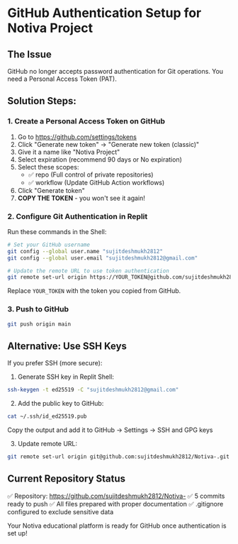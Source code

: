 # GitHub Authentication Setup for Notiva Project

## The Issue
GitHub no longer accepts password authentication for Git operations. You need a Personal Access Token (PAT).

## Solution Steps:

### 1. Create a Personal Access Token on GitHub
1. Go to https://github.com/settings/tokens
2. Click "Generate new token" → "Generate new token (classic)"
3. Give it a name like "Notiva Project"
4. Select expiration (recommend 90 days or No expiration)
5. Select these scopes:
   - ✅ repo (Full control of private repositories)
   - ✅ workflow (Update GitHub Action workflows)
6. Click "Generate token"
7. **COPY THE TOKEN** - you won't see it again!

### 2. Configure Git Authentication in Replit
Run these commands in the Shell:

```bash
# Set your GitHub username
git config --global user.name "sujitdeshmukh2812"
git config --global user.email "sujitdeshmukh2812@gmail.com"

# Update the remote URL to use token authentication
git remote set-url origin https://YOUR_TOKEN@github.com/sujitdeshmukh2812/Notiva-.git
```

Replace `YOUR_TOKEN` with the token you copied from GitHub.

### 3. Push to GitHub
```bash
git push origin main
```

## Alternative: Use SSH Keys
If you prefer SSH (more secure):

1. Generate SSH key in Replit Shell:
```bash
ssh-keygen -t ed25519 -C "sujitdeshmukh2812@gmail.com"
```

2. Add the public key to GitHub:
```bash
cat ~/.ssh/id_ed25519.pub
```
Copy the output and add it to GitHub → Settings → SSH and GPG keys

3. Update remote URL:
```bash
git remote set-url origin git@github.com:sujitdeshmukh2812/Notiva-.git
```

## Current Repository Status
✅ Repository: https://github.com/sujitdeshmukh2812/Notiva-
✅ 5 commits ready to push
✅ All files prepared with proper documentation
✅ .gitignore configured to exclude sensitive data

Your Notiva educational platform is ready for GitHub once authentication is set up!